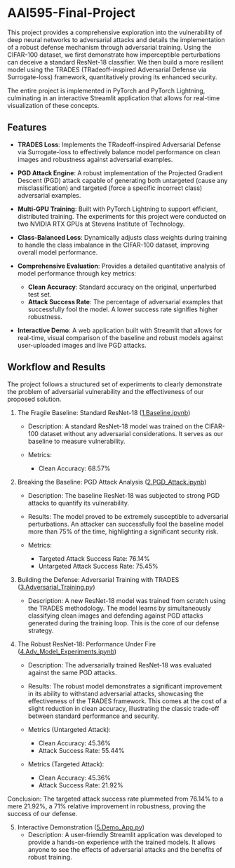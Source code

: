 # AAI595-Final-Project

This project provides a comprehensive exploration into the vulnerability of deep neural networks to adversarial attacks and details the implementation of a robust defense mechanism through adversarial training. Using the CIFAR-100 dataset, we first demonstrate how imperceptible perturbations can deceive a standard ResNet-18 classifier. We then build a more resilient model using the TRADES (TRadeoff-inspired Adversarial Defense via Surrogate-loss) framework, quantitatively proving its enhanced security.

The entire project is implemented in PyTorch and PyTorch Lightning, culminating in an interactive Streamlit application that allows for real-time visualization of these concepts.

## Features

- **TRADES Loss**: Implements the TRadeoff-inspired Adversarial Defense via Surrogate-loss to effectively balance model performance on clean images and robustness against adversarial examples.

- **PGD Attack Engine**: A robust implementation of the Projected Gradient Descent (PGD) attack capable of generating both untargeted (cause any misclassification) and targeted (force a specific incorrect class) adversarial examples.

- **Multi-GPU Training**: Built with PyTorch Lightning to support efficient, distributed training. The experiments for this project were conducted on two NVIDIA RTX GPUs at Stevens Institute of Technology.

- **Class-Balanced Loss**: Dynamically adjusts class weights during training to handle the class imbalance in the CIFAR-100 dataset, improving overall model performance.

- **Comprehensive Evaluation**: Provides a detailed quantitative analysis of model performance through key metrics:

    - **Clean Accuracy**: Standard accuracy on the original, unperturbed test set.
    - **Attack Success Rate**: The percentage of adversarial examples that successfully fool the model. A lower success rate signifies higher robustness.

- **Interactive Demo**: A web application built with Streamlit that allows for real-time, visual comparison of the baseline and robust models against user-uploaded images and live PGD attacks.

## Workflow and Results

The project follows a structured set of experiments to clearly demonstrate the problem of adversarial vulnerability and the effectiveness of our proposed solution.

1. The Fragile Baseline: Standard ResNet-18 ([1.Baseline.ipynb](./1.Baseline.ipynb))
    - Description: A standard ResNet-18 model was trained on the CIFAR-100 dataset without any adversarial considerations. It serves as our baseline to measure vulnerability.

    - Metrics:
        - Clean Accuracy: 68.57%

2. Breaking the Baseline: PGD Attack Analysis ([2.PGD_Attack.ipynb](./2.PGD_Attack.ipynb))
    - Description: The baseline ResNet-18 was subjected to strong PGD attacks to quantify its vulnerability.

    - Results: The model proved to be extremely susceptible to adversarial perturbations. An attacker can successfully fool the baseline model more than 75% of the time, highlighting a significant security risk.

    - Metrics:
        - Targeted Attack Success Rate: 76.14%
        - Untargeted Attack Success Rate: 75.45%

3. Building the Defense: Adversarial Training with TRADES ([3.Adversarial_Training.py](./3.Adversarial_Training.py))
    - Description: A new ResNet-18 model was trained from scratch using the TRADES methodology. The model learns by simultaneously classifying clean images and defending against PGD attacks generated during the training loop. This is the core of our defense strategy.

4. The Robust ResNet-18: Performance Under Fire ([4.Adv_Model_Experiments.ipynb](./4.Adv_Model_Experiments.ipynb))
    - Description: The adversarially trained ResNet-18 was evaluated against the same PGD attacks.

    - Results: The robust model demonstrates a significant improvement in its ability to withstand adversarial attacks, showcasing the effectiveness of the TRADES framework. This comes at the cost of a slight reduction in clean accuracy, illustrating the classic trade-off between standard performance and security.

    - Metrics (Untargeted Attack):
        - Clean Accuracy: 45.36%
        - Attack Success Rate: 55.44%

    - Metrics (Targeted Attack):
        - Clean Accuracy: 45.36%
        - Attack Success Rate: 21.92%

Conclusion: The targeted attack success rate plummeted from 76.14% to a mere 21.92%, a 71% relative improvement in robustness, proving the success of our defense.

5. Interactive Demonstration ([5.Demo_App.py](./5.Demo_App.py))
    - Description: A user-friendly Streamlit application was developed to provide a hands-on experience with the trained models. It allows anyone to see the effects of adversarial attacks and the benefits of robust training.